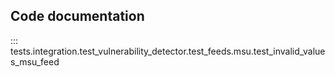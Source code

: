 ## Code documentation

::: tests.integration.test_vulnerability_detector.test_feeds.msu.test_invalid_values_msu_feed
